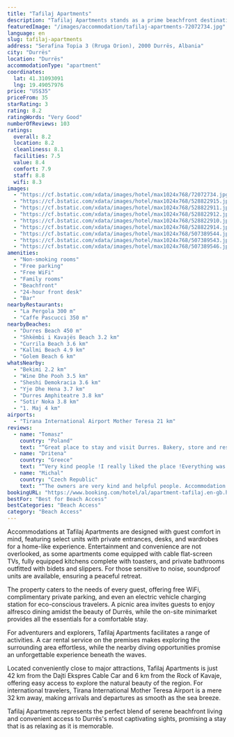 ```yaml
---
title: "Tafilaj Apartments"
description: "Tafilaj Apartments stands as a prime beachfront destination in Durrës, offering guests an exceptional blend of convenience and scenic beauty just 38 km from Skanderbeg Square."
featuredImage: "/images/accommodation/tafilaj-apartments-72072734.jpg"
language: en
slug: tafilaj-apartments
address: "Serafina Topia 3 (Rruga Orion), 2000 Durrës, Albania"
city: "Durrës"
location: "Durrës"
accommodationType: "apartment"
coordinates:
  lat: 41.31093091
  lng: 19.49057976
price: "US$35"
priceFrom: 35
starRating: 3
rating: 8.2
ratingWords: "Very Good"
numberOfReviews: 103
ratings:
  overall: 8.2
  location: 8.2
  cleanliness: 8.1
  facilities: 7.5
  value: 8.4
  comfort: 7.9
  staff: 8.8
  wifi: 8.3
images:
  - "https://cf.bstatic.com/xdata/images/hotel/max1024x768/72072734.jpg?k=3d17e4a53694f07d537719e6ec2f5ae717a396e1b6b45139082e6beaf9f8bd87&o=&hp=1"
  - "https://cf.bstatic.com/xdata/images/hotel/max1024x768/528822915.jpg?k=5a1e1b0cc6b5dadf6f638be765f40348709d1be47a8a7c4cc6579f661c464c27&o=&hp=1"
  - "https://cf.bstatic.com/xdata/images/hotel/max1024x768/528822911.jpg?k=fe058d1fd973d7eada284039bd6297563a31cd4428ef6cc960f27e7351d395eb&o=&hp=1"
  - "https://cf.bstatic.com/xdata/images/hotel/max1024x768/528822912.jpg?k=8d32cd411d7c9472c2f3366a6138f9a4734e337ed16a45caaff83f89f14271df&o=&hp=1"
  - "https://cf.bstatic.com/xdata/images/hotel/max1024x768/528822910.jpg?k=4fc7ab5acef68a25ba595a1573dd2301645028b0495671888c8a565ab050438b&o=&hp=1"
  - "https://cf.bstatic.com/xdata/images/hotel/max1024x768/528822914.jpg?k=6cf0777b75050ef83131a5da3e9de8345d87d988872b2651cd1ab756bd7383c9&o=&hp=1"
  - "https://cf.bstatic.com/xdata/images/hotel/max1024x768/507389544.jpg?k=9c077aa4856f9bbecd3ae0c6e5a21a7af8c1a310db798cf829091392f55a7798&o=&hp=1"
  - "https://cf.bstatic.com/xdata/images/hotel/max1024x768/507389543.jpg?k=7f24e1a36ccb0c37f26d4a9edd0d2f9c7a608124239f397d105cdc78764848bc&o=&hp=1"
  - "https://cf.bstatic.com/xdata/images/hotel/max1024x768/507389546.jpg?k=6ad23c52462a91fedd5a9202ffa41a0eec56c570bed0220e3848c5a4135b842a&o=&hp=1"
amenities:
  - "Non-smoking rooms"
  - "Free parking"
  - "Free WiFi"
  - "Family rooms"
  - "Beachfront"
  - "24-hour front desk"
  - "Bar"
nearbyRestaurants:
  - "La Pergola 300 m"
  - "Caffe Pascucci 350 m"
nearbyBeaches:
  - "Durres Beach 450 m"
  - "Shkëmbi i Kavajës Beach 3.2 km"
  - "Currila Beach 3.6 km"
  - "Kallmi Beach 4.9 km"
  - "Golem Beach 6 km"
whatsNearby:
  - "Bekimi 2.2 km"
  - "Wine Dhe Pooh 3.5 km"
  - "Sheshi Demokracia 3.6 km"
  - "Yje Dhe Hena 3.7 km"
  - "Durres Amphiteatre 3.8 km"
  - "Sotir Noka 3.8 km"
  - "1. Maj 4 km"
airports:
  - "Tirana International Airport Mother Teresa 21 km"
reviews:
  - name: "Tomasz"
    country: "Poland"
    text: "“Great place to stay and visit Durres. Bakery, store and restaurants near by.”"
  - name: "Dritena"
    country: "Greece"
    text: "“Very kind people !I really liked the place !Everything was super!Thank you !!!!!”"
  - name: "Michal"
    country: "Czech Republic"
    text: "“The owners are very kind and helpful people. Accommodation is nice, clean and close to the beach. I liked safe car parking. For this price there is no competition, if we ever come back we will definitely sleep here.”"
bookingURL: "https://www.booking.com/hotel/al/apartment-tafilaj.en-gb.html?aid=8035640"
bestFor: "Best for Beach Access"
bestCategories: "Beach Access"
category: "Beach Access"
---
```


Accommodations at Tafilaj Apartments are designed with guest comfort in mind, featuring select units with private entrances, desks, and wardrobes for a home-like experience. Entertainment and convenience are not overlooked, as some apartments come equipped with cable flat-screen TVs, fully equipped kitchens complete with toasters, and private bathrooms outfitted with bidets and slippers. For those sensitive to noise, soundproof units are available, ensuring a peaceful retreat.

The property caters to the needs of every guest, offering free WiFi, complimentary private parking, and even an electric vehicle charging station for eco-conscious travelers. A picnic area invites guests to enjoy alfresco dining amidst the beauty of Durrës, while the on-site minimarket provides all the essentials for a comfortable stay.

For adventurers and explorers, Tafilaj Apartments facilitates a range of activities. A car rental service on the premises makes exploring the surrounding area effortless, while the nearby diving opportunities promise an unforgettable experience beneath the waves.

Located conveniently close to major attractions, Tafilaj Apartments is just 42 km from the Dajti Ekspres Cable Car and 6 km from the Rock of Kavaje, offering easy access to explore the natural beauty of the region. For international travelers, Tirana International Mother Teresa Airport is a mere 32 km away, making arrivals and departures as smooth as the sea breeze.

Tafilaj Apartments represents the perfect blend of serene beachfront living and convenient access to Durrës's most captivating sights, promising a stay that is as relaxing as it is memorable.